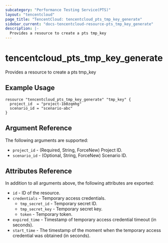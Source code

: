 ```yaml
---
subcategory: "Performance Testing Service(PTS)"
layout: "tencentcloud"
page_title: "TencentCloud: tencentcloud_pts_tmp_key_generate"
sidebar_current: "docs-tencentcloud-resource-pts_tmp_key_generate"
description: |-
  Provides a resource to create a pts tmp_key
---
```


# tencentcloud_pts_tmp_key_generate

Provides a resource to create a pts tmp_key

## Example Usage

```hcl
resource "tencentcloud_pts_tmp_key_generate" "tmp_key" {
  project_id  = "project-1b0zqmhg"
  scenario_id = "scenario-abc"
}
```

## Argument Reference

The following arguments are supported:

* `project_id` - (Required, String, ForceNew) Project ID.
* `scenario_id` - (Optional, String, ForceNew) Scenario ID.

## Attributes Reference

In addition to all arguments above, the following attributes are exported:

* `id` - ID of the resource.
* `credentials` - Temporary access credentials.
  * `tmp_secret_id` - Temporary secret ID.
  * `tmp_secret_key` - Temporary secret key.
  * `token` - Temporary token.
* `expired_time` - Timestamp of temporary access credential timeout (in seconds).
* `start_time` - The timestamp of the moment when the temporary access credential was obtained (in seconds).



